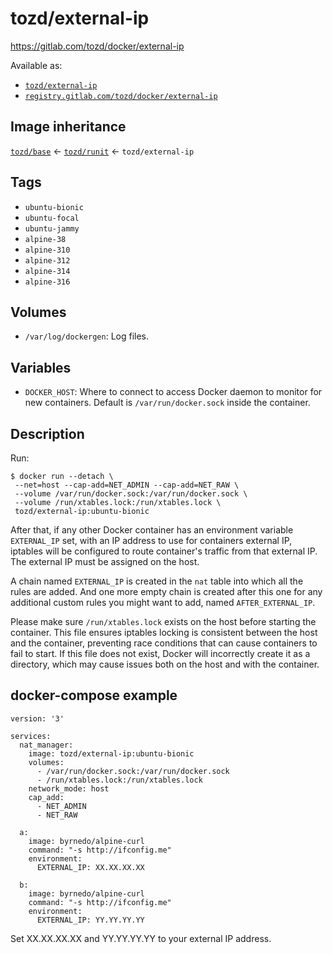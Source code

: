 # tozd/external-ip

<https://gitlab.com/tozd/docker/external-ip>

Available as:

- [`tozd/external-ip`](https://hub.docker.com/r/tozd/external-ip)
- [`registry.gitlab.com/tozd/docker/external-ip`](https://gitlab.com/tozd/docker/external-ip/container_registry)

## Image inheritance

[`tozd/base`](https://gitlab.com/tozd/docker/base) ← [`tozd/runit`](https://gitlab.com/tozd/docker/runit) ← `tozd/external-ip`

## Tags

- `ubuntu-bionic`
- `ubuntu-focal`
- `ubuntu-jammy`
- `alpine-38`
- `alpine-310`
- `alpine-312`
- `alpine-314`
- `alpine-316`

## Volumes

- `/var/log/dockergen`: Log files.

## Variables

- `DOCKER_HOST`: Where to connect to access Docker daemon to monitor for new containers. Default is `/var/run/docker.sock` inside the container.

## Description

Run:

```
$ docker run --detach \
 --net=host --cap-add=NET_ADMIN --cap-add=NET_RAW \
 --volume /var/run/docker.sock:/var/run/docker.sock \
 --volume /run/xtables.lock:/run/xtables.lock \
 tozd/external-ip:ubuntu-bionic
```

After that, if any other Docker container has an environment variable `EXTERNAL_IP` set, with an IP address to use for
containers external IP, iptables will be configured to route container's traffic from that external IP.
The external IP must be assigned on the host.

A chain named `EXTERNAL_IP` is created in the `nat` table into which all the rules are added.
And one more empty chain is created after this one for any additional custom rules you might want
to add, named `AFTER_EXTERNAL_IP`.

Please make sure `/run/xtables.lock` exists on the host before starting the container.
This file ensures iptables locking is consistent between the host and the container,
preventing race conditions that can cause containers to fail to start.
If this file does not exist, Docker will incorrectly create it as a directory, which may cause issues both on the host and with the container.

## docker-compose example

```
version: '3'

services:
  nat_manager:
    image: tozd/external-ip:ubuntu-bionic
    volumes:
      - /var/run/docker.sock:/var/run/docker.sock
      - /run/xtables.lock:/run/xtables.lock
    network_mode: host
    cap_add:
      - NET_ADMIN
      - NET_RAW

  a:
    image: byrnedo/alpine-curl
    command: "-s http://ifconfig.me"
    environment:
      EXTERNAL_IP: XX.XX.XX.XX

  b:
    image: byrnedo/alpine-curl
    command: "-s http://ifconfig.me"
    environment:
      EXTERNAL_IP: YY.YY.YY.YY
```

Set XX.XX.XX.XX and YY.YY.YY.YY to your external IP address.
